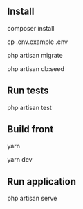 ## Install

composer install

cp .env.example .env

php artisan migrate

php artisan db:seed

## Run tests

php artisan test

## Build front

yarn

yarn dev

## Run application

php artisan serve